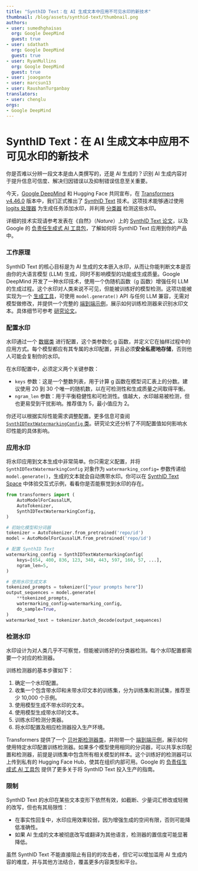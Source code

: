 ```yaml
---
title: "SynthID Text：在 AI 生成文本中应用不可见水印的新技术"
thumbnail: /blog/assets/synthid-text/thumbnail.png
authors:
- user: sumedhghaisas
  org: Google DeepMind
  guest: true
- user: sdathath
  org: Google DeepMind
  guest: true
- user: RyanMullins
  org: Google DeepMind
  guest: true
- user: joaogante
- user: marcsun13
- user: RaushanTurganbay
translators:
- user: chenglu
orgs:
- Google DeepMind
---
```

# SynthID Text：在 AI 生成文本中应用不可见水印的新技术

你是否难以分辨一段文本是由人类撰写的，还是 AI 生成的？识别 AI 生成内容对于提升信息可信度、解决归因错误以及抑制错误信息至关重要。

今天，[Google DeepMind](https://deepmind.google/) 和 Hugging Face 共同宣布，在 [Transformers v4.46.0](https://huggingface.co/docs/transformers/v4.46.0) 版本中，我们正式推出了 [SynthID Text](https://deepmind.google/technologies/synthid/) 技术。这项技术能够通过使用 [logits 处理器](https://huggingface.co/docs/transformers/v4.46.0/en/internal/generation_utils#transformers.SynthIDTextWatermarkLogitsProcessor) 为生成任务添加水印，并利用 [分类器](https://huggingface.co/docs/transformers/v4.46.0/en/internal/generation_utils#transformers.SynthIDTextWatermarkDetector) 检测这些水印。

详细的技术实现请参考发表在《自然》（_Nature_）上的 [SynthID Text 论文](https://www.nature.com/articles/s41586-024-08025-4)，以及 Google 的 [负责任生成式 AI 工具包](https://ai.google.dev/responsible/docs/safeguards/synthid)，了解如何将 SynthID Text 应用到你的产品中。

### 工作原理

SynthID Text 的核心目标是为 AI 生成的文本嵌入水印，从而让你能判断文本是否由你的大语言模型 (LLM) 生成，同时不影响模型的功能或生成质量。Google DeepMind 开发了一种水印技术，使用一个伪随机函数（g 函数）增强任何 LLM 的生成过程。这个水印对人类来说不可见，但能被训练好的模型检测。这项功能被实现为一个 [生成工具](https://huggingface.co/docs/transformers/v4.46.0/en/internal/generation_utils#transformers.SynthIDTextWatermarkLogitsProcessor)，可使用 `model.generate()` API 与任何 LLM 兼容，无需对模型做修改，并提供一个完整的 [端到端示例](https://github.com/huggingface/transformers/tree/v4.46.0/examples/research_projects/synthid_text/detector_training.py)，展示如何训练检测器来识别水印文本。具体细节可参考 [研究论文](https://www.nature.com/articles/s41586-024-08025-4)。

### 配置水印

水印通过一个 [数据类](https://huggingface.co/docs/transformers/v4.46.0/en/internal/generation_utils#transformers.SynthIDTextWatermarkingConfig) 进行配置，这个类参数化 g 函数，并定义它在抽样过程中的应用方式。每个模型都应有其专属的水印配置，并且必须**安全私密地存储**，否则他人可能会复制你的水印。

在水印配置中，必须定义两个关键参数：

- `keys` 参数：这是一个整数列表，用于计算 g 函数在模型词汇表上的分数。建议使用 20 到 30 个唯一的随机数，以在可检测性和生成质量之间取得平衡。
- `ngram_len` 参数：用于平衡稳健性和可检测性。值越大，水印越易被检测，但也更易受到干扰影响。推荐值为 5，最小值应为 2。

你还可以根据实际性能需求调整配置。更多信息可查阅 [`SynthIDTextWatermarkingConfig` 类](https://huggingface.co/docs/transformers/v4.46.0/en/internal/generation_utils#transformers.SynthIDTextWatermarkingConfig)。研究论文还分析了不同配置值如何影响水印性能的具体影响。

### 应用水印

将水印应用到文本生成中非常简单。你只需定义配置，并将 `SynthIDTextWatermarkingConfig` 对象作为 `watermarking_config=` 参数传递给 `model.generate()`，生成的文本就会自动携带水印。你可以在 [SynthID Text Space](https://huggingface.co/spaces/google/synthid-text) 中体验交互式示例，看看你是否能察觉到水印的存在。

```python
from transformers import (
    AutoModelForCausalLM,
    AutoTokenizer,
    SynthIDTextWatermarkingConfig,
)

# 初始化模型和分词器
tokenizer = AutoTokenizer.from_pretrained('repo/id')
model = AutoModelForCausalLM.from_pretrained('repo/id')

# 配置 SynthID Text
watermarking_config = SynthIDTextWatermarkingConfig(
    keys=[654, 400, 836, 123, 340, 443, 597, 160, 57, ...],
    ngram_len=5,
)

# 使用水印生成文本
tokenized_prompts = tokenizer(["your prompts here"])
output_sequences = model.generate(
    **tokenized_prompts,
    watermarking_config=watermarking_config,
    do_sample=True,
)
watermarked_text = tokenizer.batch_decode(output_sequences)
```

### 检测水印

水印设计为对人类几乎不可察觉，但能被训练好的分类器检测。每个水印配置都需要一个对应的检测器。

训练检测器的基本步骤如下：

1. 确定一个水印配置。
2. 收集一个包含带水印和未带水印文本的训练集，分为训练集和测试集，推荐至少 10,000 个示例。
3. 使用模型生成不带水印的文本。
4. 使用模型生成带水印的文本。
5. 训练水印检测分类器。
6. 将水印配置及相应检测器投入生产环境。

Transformers 提供了一个 [贝叶斯检测器类](https://huggingface.co/docs/transformers/v4.46.0/en/internal/generation_utils#transformers.BayesianDetectorModel)，并附带一个 [端到端示例](https://github.com/huggingface/transformers/tree/v4.46.0/examples/research_projects/synthid_text/detector_training.py)，展示如何使用特定水印配置训练检测器。如果多个模型使用相同的分词器，可以共享水印配置和检测器，前提是训练集中包含所有相关模型的样本。这个训练好的检测器可以上传到私有的 Hugging Face Hub，使其在组织内部可用。Google 的 [负责任生成式 AI 工具包](https://ai.google.dev/responsible/docs/safeguards/synthid) 提供了更多关于将 SynthID Text 投入生产的指南。

### 限制

SynthID Text 的水印在某些文本变形下依然有效，如截断、少量词汇修改或轻微的改写，但也有其局限性：

- 在事实性回复中，水印应用效果较弱，因为增强生成的空间有限，否则可能降低准确性。
- 如果 AI 生成的文本被彻底改写或翻译为其他语言，检测器的置信度可能显著降低。

虽然 SynthID Text 不能直接阻止有目的的攻击者，但它可以增加滥用 AI 生成内容的难度，并与其他方法结合，覆盖更多内容类型和平台。
